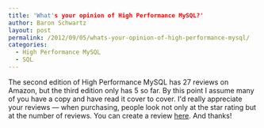 ```yaml
---
title: 'What's your opinion of High Performance MySQL?'
author: Baron Schwartz
layout: post
permalink: /2012/09/05/whats-your-opinion-of-high-performance-mysql/
categories:
  - High Performance MySQL
  - SQL
---
```

The second edition of High Performance MySQL has 27 reviews on Amazon, but the third edition only has 5 so far. By this point I assume many of you have a copy and have read it cover to cover. I'd really appreciate your reviews &#8212; when purchasing, people look not only at the star rating but at the number of reviews. You can create a review [here][1]. And thanks!

 [1]: http://www.amazon.com/High-Performance-MySQL-Optimization-Replication/product-reviews/1449314287/
